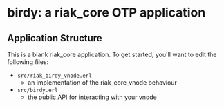 birdy: a riak_core OTP application
======================================

Application Structure
---------------------

This is a blank riak_core application. To get started, you'll want to edit the
following files:

* `src/riak_birdy_vnode.erl`
  * an implementation of the riak_core_vnode behaviour
* `src/birdy.erl`
  * the public API for interacting with your vnode